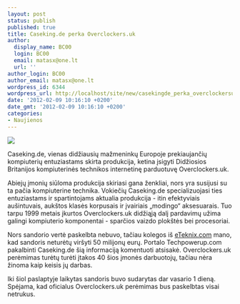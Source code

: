 ```yaml
---
layout: post
status: publish
published: true
title: Caseking.de perka Overclockers.uk
author:
  display_name: BC00
  login: BC00
  email: matasx@one.lt
  url: ''
author_login: BC00
author_email: matasx@one.lt
wordpress_id: 6344
wordpress_url: http://localhost/site/new/casekingde_perka_overclockersuk/
date: '2012-02-09 10:16:10 +0200'
date_gmt: '2012-02-09 10:16:10 +0200'
categories:
- Naujienos
---
```

<div class="imgright"><img src="http://technews.lt/upload/caseking2.jpg"  /></div>
<p>Caseking.de, vienas didžiausių mažmeninkų Europoje prekiaujančių kompiuterių entuziastams skirta produkcija, ketina įsigyti Didžiosios Britanijos kompiuterinės technikos internetinę parduotuvę Overclockers.uk.</p>
<p>Abiejų įmonių siūloma produkcija skiriasi gana ženkliai, nors yra susijusi su ta pačia kompiuterine technika. Vokiečių Caseking.de specializuojasi ties entuziastams ir spartintojams aktualia produkcija - itin efektyviais aušintuvais, aukštos klasės korpusais ir įvairiais „modingo“ aksesuarais. Tuo tarpu 1999 metais įkurtos Overclockers.uk didžiąją dalį pardavimų užima galingi kompiuterio komponentai - sparčios vaizdo plokštės bei procesoriai.</p>
<p>Nors sandorio vertė paskelbta nebuvo, tačiau kolegos iš <a class="ns" href="http://www.eteknix.com/news/german-company-caseking-has-acquired-overclockers-uk-in-a-takeover/">eTeknix.com</a> mano, kad sandoris neturėtų viršyti 50 milijonų eurų. Portalo Techpowerup.com pakalbinti Caseking.de šią informaciją komentuoti atsisakė. Overclockers.uk perėmimas turėtų turėti įtakos 40 šios įmonės darbuotojų, tačiau nėra žinoma kaip keisis jų darbas.</p>
<p>Iki šiol paslaptyje laikytas sandoris buvo sudarytas dar vasario 1 dieną. Spėjama, kad oficialus Overclockers.uk perėmimas bus paskelbtas visai netrukus.<br /></p>
